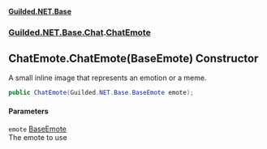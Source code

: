 #### [Guilded.NET.Base](Guilded_NET_Base.md 'Guilded.NET.Base')
### [Guilded.NET.Base.Chat](Guilded_NET_Base.md#Guilded_NET_Base_Chat 'Guilded.NET.Base.Chat').[ChatEmote](ChatEmote.md 'Guilded.NET.Base.Chat.ChatEmote')
## ChatEmote.ChatEmote(BaseEmote) Constructor
A small inline image that represents an emotion or a meme.  
```csharp
public ChatEmote(Guilded.NET.Base.BaseEmote emote);
```
#### Parameters
<a name='Guilded_NET_Base_Chat_ChatEmote_ChatEmote(Guilded_NET_Base_BaseEmote)_emote'></a>
`emote` [BaseEmote](BaseEmote.md 'Guilded.NET.Base.BaseEmote')  
The emote to use
  
